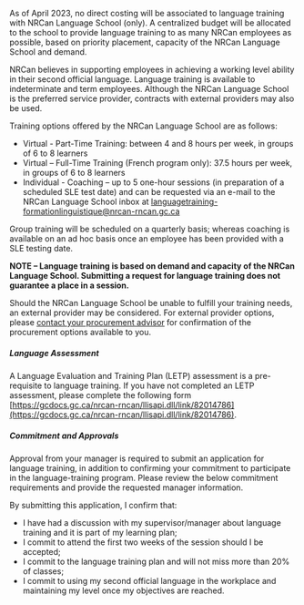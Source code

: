 ﻿As of April 2023, no direct costing will be associated to language training with NRCan Language School (only). A centralized budget will be allocated to the school to provide language training to as many NRCan employees as possible, based on priority placement, capacity of the NRCan Language School and demand.

NRCan believes in supporting employees in achieving a working level ability in their second official language. Language training is available to indeterminate and term employees. Although the NRCan Language School is the preferred service provider, contracts with external providers may also be used.

Training options offered by the NRCan Language School are as follows:

-  Virtual - Part-Time Training: between 4 and 8 hours per week, in groups of 6 to 8 learners
-  Virtual – Full-Time Training (French program only): 37.5 hours per week, in groups of 6 to 8 learners
-  Individual - Coaching – up to 5 one-hour sessions (in preparation of a scheduled SLE test date) and can be requested via an e-mail to the NRCan Language School inbox at [languagetraining-formationlinguistique@nrcan-rncan.gc.ca](mailto:languagetraining-formationlinguistique@nrcan-rncan.gc.ca)

Group training will be scheduled on a quarterly basis; whereas coaching is available on an ad hoc basis once an employee has been provided with a SLE testing date.

**NOTE – Language training is based on demand and capacity of the NRCan Language School. Submitting a request for language training does not guarantee a place in a session.**

Should the NRCan Language School be unable to fulfill your training needs, an external provider may be considered. For external provider options, please <u>[contact your procurement advisor](https://gcdocs.gc.ca/nrcan-rncan/llisapi.dll/link/19125621)</u> for confirmation of the procurement options available to you.


##### Language Assessment

A Language Evaluation and Training Plan (LETP) assessment is a pre-requisite to language training. If you have not completed an LETP assessment, please complete the following form <u>[https://gcdocs.gc.ca/nrcan-rncan/llisapi.dll/link/82014786](https://gcdocs.gc.ca/nrcan-rncan/llisapi.dll/link/82014786)</u>.

##### Commitment and Approvals

Approval from your manager is required to submit an application for language training, in addition to confirming your commitment to participate in the language-training program. Please review the below commitment requirements and provide the requested manager information.

By submitting this application, I confirm that:
- I have had a discussion with my supervisor/manager about language training and it is part of my learning plan;
- I commit to attend the first two weeks of the session should I be accepted;
- I commit to the language training plan and will not miss more than 20% of classes;
- I commit to using my second official language in the workplace and maintaining my level once my objectives are reached.
